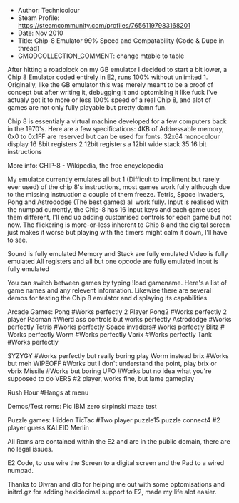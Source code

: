 - Author: Technicolour
- Steam Profile: https://steamcommunity.com/profiles/76561197983168201
- Date: Nov 2010
- Title: Chip-8 Emulator 99% Speed and Compatability (Code & Dupe in thread)
- GMODCOLLECTION_COMMENT: change mtable to table

After hitting a roadblock on my GB emulator I decided to start a bit lower, a Chip 8 Emulator coded entirely in E2, runs 100% without unlimited 1. Originally, like the GB emulator this was merely meant to be a proof of concept but after writing it, debugging it and optomising it like fuck I've actualy got it to more or less 100% speed of a real Chip 8, and alot of games are not only fully playable but pretty damn fun.

Chip 8 is essentialy a virtual machine developed for a few computers back in the 1970's. Here are a few specifications:
4KB of Addressable memory, 0x0 to 0x1FF are reserved but can be used for fonts.
32x64 monocolour display
16 8bit registers
2 12bit registers
a 12bit wide stack
35 16 bit instructions

More info: CHIP-8 - Wikipedia, the free encyclopedia

My emulator currently emulates all but 1 (Difficult to impliment but rarely ever used) of the chip 8's instructions, most games work fully although due to the missing instruction a couple of them freeze. Tetris, Space Invaders, Pong and Astrododge (The best games) all work fully. Input is realised with the numpad currently, the Chip-8 has 16 input keys and each game uses them different, I'll end up adding customised controls for each game but not now. The flickering is more-or-less inherent to Chip 8 and the digital screen just makes it worse but playing with the timers might calm it down, I'll have to see.

Sound is fully emulated
Memory and Stack are fully emulated
Video is fully emulated
All registers and all but one opcode are fully emulated
Input is fully emulated

You can switch between games by typing !load gamename. Here's a list of game names and any relevent information. Likewise there are several demos for testing the Chip 8 emulator and displaying its capabilities.

Arcade Games:
Pong #Works perfectly 2 Player
Pong2 #Works perfectly 2 player
Pacman #Wierd ass controls but works perfectly
Astrododge #Works perfectly
Tetris #Works perfectly
Space invaders# Works perfectly
Blitz # Works perfectly
Worm #Works perfectly
Vbrix #Works perfectly
Tank #Works perfectly

SYZYGY #Works perfectly but really boring play Worm instead
brix #Works but meh
WIPEOFF #Works but I don't understand the point, play brix or vbrix
Missile #Works but boring
UFO #Works but no idea what you're supposed to do
VERS #2 player, works fine, but lame gameplay

Rush Hour #Hangs at menu

Demos/Test roms:
Pic
IBM
zero
sirpinski
maze
test

Puzzle games:
Hidden
TicTac #Two player
puzzle15
puzzle
connect4 #2 player
guess
KALEID
Merlin

All Roms are contained within the E2 and are in the public domain, there are no legal issues.

E2 Code, to use wire the Screen to a digital screen and the Pad to a wired numpad.

Thanks to Divran and dlb for helping me out with some optomisations and initrd.gz for adding hexidecimal support to E2, made my life alot easier.
